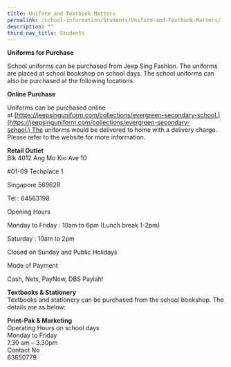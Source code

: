```yaml
---
title: Uniform and Textbook Matters
permalink: /school-information/Students/Uniform-and-Textbook-Matters/
description: ""
third_nav_title: Students
---
```

**Uniforms for Purchase**

School uniforms can be purchased from Jeep Sing Fashion. The uniforms are placed at school bookshop on school days. The school uniforms can also be purchased at the following locations.

**Online Purchase**

Uniforms can be purchased online at [https://jeepsinguniform.com/collections/evergreen-secondary-school.](https://jeepsinguniform.com/collections/evergreen-secondary-school.) The uniforms would be delivered to home with a delivery charge. Please refer to the website for more information.

**Retail Outlet**  
Blk 4012 Ang Mo Kio Ave 10

#01-09 Techplace 1

Singapore 569628

Tel : 64563198

Opening Hours

Monday to Friday : 10am to 6pm (Lunch break 1-2pm)

Saturday : 10am to 2pm

Closed on Sunday and Public Holidays

Mode of Payment

Cash, Nets, PayNow, DBS Paylah!

**Textbooks & Stationery**  
Textbooks and stationery can be purchased from the school bookshop. The details are as below:

**Print-Pak & Marketing**   
Operating Hours on school days  
Monday to Friday  
7.30 am – 3.30pm  
Contact No  
63650779